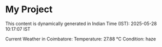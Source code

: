 # My Project

This content is dynamically generated in Indian Time (IST): 2025-05-28 10:17:07 IST


Current Weather in Coimbatore:
Temperature: 27.88 °C
Condition: haze
